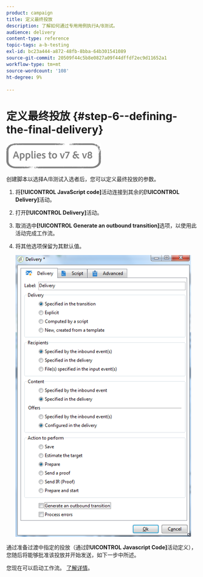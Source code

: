 ```yaml
---
product: campaign
title: 定义最终投放
description: 了解如何通过专用用例执行A/B测试。
audience: delivery
content-type: reference
topic-tags: a-b-testing
exl-id: bc23a444-a872-48fb-8bba-64b301541089
source-git-commit: 20509f44c5b8e0827a09f44dffdf2ec9d11652a1
workflow-type: tm+mt
source-wordcount: '108'
ht-degree: 9%

---
```


# 定义最终投放 {#step-6--defining-the-final-delivery}

![](../../assets/common.svg)

创建脚本以选择A/B测试入选者后，您可以定义最终投放的参数。

1. 将&#x200B;**[!UICONTROL JavaScript code]**&#x200B;活动连接到其余的&#x200B;**[!UICONTROL Delivery]**&#x200B;活动。
1. 打开&#x200B;**[!UICONTROL Delivery]**&#x200B;活动。
1. 取消选中&#x200B;**[!UICONTROL Generate an outbound transition]**&#x200B;选项，以使用此活动完成工作流。
1. 将其他选项保留为其默认值。

   ![](assets/ab_test_final_delivery.png)

通过准备过渡中指定的投放（通过&#x200B;**[!UICONTROL Javascript Code]**&#x200B;活动定义），您随后将能够批准该投放并开始发送，如下一步中所述。

您现在可以启动工作流。 [了解详情](a-b-testing-uc-start-workflow.md)。
